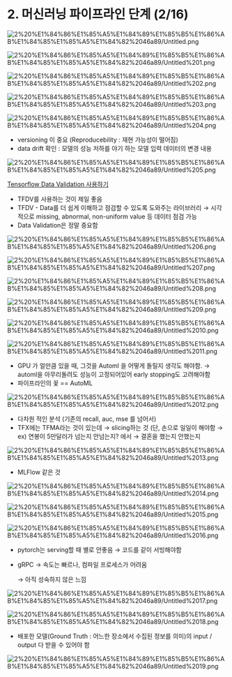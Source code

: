 # 2. 머신러닝 파이프라인 단계 (2/16)

![2%20%E1%84%86%E1%85%A5%E1%84%89%E1%85%B5%E1%86%AB%E1%84%85%E1%85%A5%E1%84%82%2046a89/Untitled.png](2%20%E1%84%86%E1%85%A5%E1%84%89%E1%85%B5%E1%86%AB%E1%84%85%E1%85%A5%E1%84%82%2046a89/Untitled.png)

![2%20%E1%84%86%E1%85%A5%E1%84%89%E1%85%B5%E1%86%AB%E1%84%85%E1%85%A5%E1%84%82%2046a89/Untitled%201.png](2%20%E1%84%86%E1%85%A5%E1%84%89%E1%85%B5%E1%86%AB%E1%84%85%E1%85%A5%E1%84%82%2046a89/Untitled%201.png)

![2%20%E1%84%86%E1%85%A5%E1%84%89%E1%85%B5%E1%86%AB%E1%84%85%E1%85%A5%E1%84%82%2046a89/Untitled%202.png](2%20%E1%84%86%E1%85%A5%E1%84%89%E1%85%B5%E1%86%AB%E1%84%85%E1%85%A5%E1%84%82%2046a89/Untitled%202.png)

![2%20%E1%84%86%E1%85%A5%E1%84%89%E1%85%B5%E1%86%AB%E1%84%85%E1%85%A5%E1%84%82%2046a89/Untitled%203.png](2%20%E1%84%86%E1%85%A5%E1%84%89%E1%85%B5%E1%86%AB%E1%84%85%E1%85%A5%E1%84%82%2046a89/Untitled%203.png)

![2%20%E1%84%86%E1%85%A5%E1%84%89%E1%85%B5%E1%86%AB%E1%84%85%E1%85%A5%E1%84%82%2046a89/Untitled%204.png](2%20%E1%84%86%E1%85%A5%E1%84%89%E1%85%B5%E1%86%AB%E1%84%85%E1%85%A5%E1%84%82%2046a89/Untitled%204.png)

- versioning 이 중요 (Reproducebility : 재현 가능성이 떨어짐)
- data drift 확인 : 모델의 성능 저하를 야기 하는 모델 입력 데이터의 변경 내용

![2%20%E1%84%86%E1%85%A5%E1%84%89%E1%85%B5%E1%86%AB%E1%84%85%E1%85%A5%E1%84%82%2046a89/Untitled%205.png](2%20%E1%84%86%E1%85%A5%E1%84%89%E1%85%B5%E1%86%AB%E1%84%85%E1%85%A5%E1%84%82%2046a89/Untitled%205.png)

[Tensorflow Data Validation 사용하기](https://zzsza.github.io/mlops/2019/05/12/tensorflow-data-validation-basic/)

- TFDV를 사용하는 것이 제일 좋음
- TFDV - Data를 더 쉽게 이해하고 점검할 수 있도록 도와주는 라이브러리
→ 시각적으로  missing, abnormal, non-uniform value 등 데이터 점검 가능
- Data Validation은 정말 중요함

![2%20%E1%84%86%E1%85%A5%E1%84%89%E1%85%B5%E1%86%AB%E1%84%85%E1%85%A5%E1%84%82%2046a89/Untitled%206.png](2%20%E1%84%86%E1%85%A5%E1%84%89%E1%85%B5%E1%86%AB%E1%84%85%E1%85%A5%E1%84%82%2046a89/Untitled%206.png)

![2%20%E1%84%86%E1%85%A5%E1%84%89%E1%85%B5%E1%86%AB%E1%84%85%E1%85%A5%E1%84%82%2046a89/Untitled%207.png](2%20%E1%84%86%E1%85%A5%E1%84%89%E1%85%B5%E1%86%AB%E1%84%85%E1%85%A5%E1%84%82%2046a89/Untitled%207.png)

![2%20%E1%84%86%E1%85%A5%E1%84%89%E1%85%B5%E1%86%AB%E1%84%85%E1%85%A5%E1%84%82%2046a89/Untitled%208.png](2%20%E1%84%86%E1%85%A5%E1%84%89%E1%85%B5%E1%86%AB%E1%84%85%E1%85%A5%E1%84%82%2046a89/Untitled%208.png)

![2%20%E1%84%86%E1%85%A5%E1%84%89%E1%85%B5%E1%86%AB%E1%84%85%E1%85%A5%E1%84%82%2046a89/Untitled%209.png](2%20%E1%84%86%E1%85%A5%E1%84%89%E1%85%B5%E1%86%AB%E1%84%85%E1%85%A5%E1%84%82%2046a89/Untitled%209.png)

![2%20%E1%84%86%E1%85%A5%E1%84%89%E1%85%B5%E1%86%AB%E1%84%85%E1%85%A5%E1%84%82%2046a89/Untitled%2010.png](2%20%E1%84%86%E1%85%A5%E1%84%89%E1%85%B5%E1%86%AB%E1%84%85%E1%85%A5%E1%84%82%2046a89/Untitled%2010.png)

![2%20%E1%84%86%E1%85%A5%E1%84%89%E1%85%B5%E1%86%AB%E1%84%85%E1%85%A5%E1%84%82%2046a89/Untitled%2011.png](2%20%E1%84%86%E1%85%A5%E1%84%89%E1%85%B5%E1%86%AB%E1%84%85%E1%85%A5%E1%84%82%2046a89/Untitled%2011.png)

- GPU 가 얼만큼 있을 때, 그것을 Automl 을 어떻게 돌릴지 생각도 해야함.
→ automl을 아무리돌려도 성능이 고정되어있어 early stopping도 고려해야함
- 파이프라인의 꽃 == AutoML

![2%20%E1%84%86%E1%85%A5%E1%84%89%E1%85%B5%E1%86%AB%E1%84%85%E1%85%A5%E1%84%82%2046a89/Untitled%2012.png](2%20%E1%84%86%E1%85%A5%E1%84%89%E1%85%B5%E1%86%AB%E1%84%85%E1%85%A5%E1%84%82%2046a89/Untitled%2012.png)

- 다차원 적인 분석 (기존의 recall, auc, mse 를 넘어서)
- TFX에는 TFMA라는 것이 있는데 → slicing하는 것 (단, 손으로 일일이 해야함
→ ex) 연봉이 5만달러가 넘는지 안넘는지? 에서
→ 결혼을 했는지 안했는지

![2%20%E1%84%86%E1%85%A5%E1%84%89%E1%85%B5%E1%86%AB%E1%84%85%E1%85%A5%E1%84%82%2046a89/Untitled%2013.png](2%20%E1%84%86%E1%85%A5%E1%84%89%E1%85%B5%E1%86%AB%E1%84%85%E1%85%A5%E1%84%82%2046a89/Untitled%2013.png)

- MLFlow 같은 것

![2%20%E1%84%86%E1%85%A5%E1%84%89%E1%85%B5%E1%86%AB%E1%84%85%E1%85%A5%E1%84%82%2046a89/Untitled%2014.png](2%20%E1%84%86%E1%85%A5%E1%84%89%E1%85%B5%E1%86%AB%E1%84%85%E1%85%A5%E1%84%82%2046a89/Untitled%2014.png)

![2%20%E1%84%86%E1%85%A5%E1%84%89%E1%85%B5%E1%86%AB%E1%84%85%E1%85%A5%E1%84%82%2046a89/Untitled%2015.png](2%20%E1%84%86%E1%85%A5%E1%84%89%E1%85%B5%E1%86%AB%E1%84%85%E1%85%A5%E1%84%82%2046a89/Untitled%2015.png)

![2%20%E1%84%86%E1%85%A5%E1%84%89%E1%85%B5%E1%86%AB%E1%84%85%E1%85%A5%E1%84%82%2046a89/Untitled%2016.png](2%20%E1%84%86%E1%85%A5%E1%84%89%E1%85%B5%E1%86%AB%E1%84%85%E1%85%A5%E1%84%82%2046a89/Untitled%2016.png)

- pytorch는 serving할 때 별로 안좋음
→ 코드를 같이 서빙해야함
- gRPC 
→ 속도는 빠르나, 컴파일 프로세스가 어려움
    
    → 아직 성숙하지 않은 느낌
    

![2%20%E1%84%86%E1%85%A5%E1%84%89%E1%85%B5%E1%86%AB%E1%84%85%E1%85%A5%E1%84%82%2046a89/Untitled%2017.png](2%20%E1%84%86%E1%85%A5%E1%84%89%E1%85%B5%E1%86%AB%E1%84%85%E1%85%A5%E1%84%82%2046a89/Untitled%2017.png)

![2%20%E1%84%86%E1%85%A5%E1%84%89%E1%85%B5%E1%86%AB%E1%84%85%E1%85%A5%E1%84%82%2046a89/Untitled%2018.png](2%20%E1%84%86%E1%85%A5%E1%84%89%E1%85%B5%E1%86%AB%E1%84%85%E1%85%A5%E1%84%82%2046a89/Untitled%2018.png)

- 배포한 모델(Ground Truth : 어느한 장소에서 수집된 정보를 의미)의 input / output 다 받을 수 있어야 함

![2%20%E1%84%86%E1%85%A5%E1%84%89%E1%85%B5%E1%86%AB%E1%84%85%E1%85%A5%E1%84%82%2046a89/Untitled%2019.png](2%20%E1%84%86%E1%85%A5%E1%84%89%E1%85%B5%E1%86%AB%E1%84%85%E1%85%A5%E1%84%82%2046a89/Untitled%2019.png)